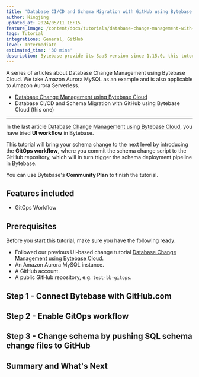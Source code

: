 ```yaml
---
title: 'Database CI/CD and Schema Migration with GitHub using Bytebase Cloud'
author: Ningjing
updated_at: 2024/05/11 16:15
feature_image: /content/docs/tutorials/database-change-management-with-github-using-bytebase-cloud/feature-image.webp
tags: Tutorial
integrations: General, GitHub
level: Intermediate
estimated_time: '30 mins'
description: Bytebase provide its SaaS version since 1.15.0, this tutorial will bring your schema change to the next level by introducing the GitOps workflow, where you commit schema change script to the GitHub repository, which will, in turn, trigger the schema deployment pipeline in Bytebase Cloud.
---
```


A series of articles about Database Change Management using Bytebase Cloud. We take Amazon Aurora MySQL as an example and is also applicable to Amazon Aurora Serverless.

- [Database Change Management using Bytebase Cloud](/docs/tutorials/database-change-management-using-bytebase-cloud)
- Database CI/CD and Schema Migration with GitHub using Bytebase Cloud (this one)

---

In the last article [Database Change Management using Bytebase Cloud](/docs/tutorials/database-change-management-using-bytebase-cloud), you have tried **UI workflow** in Bytebase.

This tutorial will bring your schema change to the next level by introducing the **GitOps workflow**, where you commit the schema change script to the GitHub repository, which will in turn trigger the schema deployment pipeline in Bytebase.

You can use Bytebase's **Community Plan** to finish the tutorial.

## Features included

- GitOps Workflow

## Prerequisites

Before you start this tutorial, make sure you have the following ready:

- Followed our previous UI-based change tutorial [Database Change Management using Bytebase Cloud](/docs/tutorials/database-change-management-using-bytebase-cloud).
- An Amazon Aurora MySQL instance.
- A GitHub account.
- A public GitHub repository, e.g. `test-bb-gitops`.

## Step 1 - Connect Bytebase with GitHub.com

<IncludeBlock url="/docs/share/tutorials/vcs-with-github"></IncludeBlock>

## Step 2 - Enable GitOps workflow

<IncludeBlock url="/docs/share/tutorials/vcs-in-project-github"></IncludeBlock>

## Step 3 - Change schema by pushing SQL schema change files to GitHub

<IncludeBlock url="/docs/share/tutorials/vcs-change-github" db="mysql"></IncludeBlock>

## Summary and What's Next

<IncludeBlock url="/docs/share/tutorials/vcs-summary-github"></IncludeBlock>
